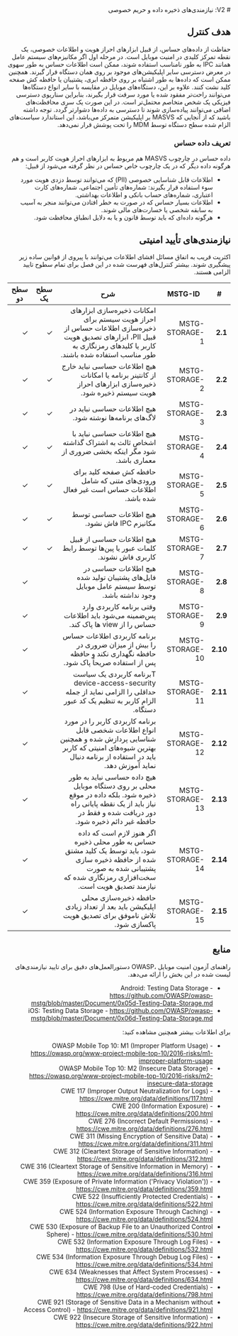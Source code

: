 <div dir="rtl" markdown="1">
# V2: نیازمندی‌های ذخیره داده و حریم خصوصی

## هدف کنترل

حفاظت از داده‌های حساس، از قبیل ابزارهای احراز هویت و اطلاعات خصوصی، یک نقطه تمرکز کلیدی در امنیت موبایل است.  در مرحله اول اگر مکانیزم‌های سیستم عامل همانند IPC به طور نامناسب استفاده شوند، ممکن است اطلاعات حساس به طور سهوی در معرض دسترسی سایر اپلیکیشن‌های موجود بر روی همان دستگاه قرار گیرند. همچنین ممکن است که داده‌ها به طور اشتباه بر روی حافظه ابری، پشتیبان یا حافظه کش صفحه کلید نشت کنند. علاوه بر این، دستگاه‌های موبایل در مقایسه با سایر انواع دستگاه‌ها می‌توانند راحت‌تر مفقود شده یا مورد سرقت قرار بگیرند، بنابراین سناریوی دسترسی فیزیکی یک شخص متخاصم محتمل‌تر است. در این صورت یک سری محافظت‌های اضافی می‌توانند پیاده‌سازی شوند تا دسترسی به داده‌ها دشوارتر گردد.
توجه داشته باشید که از آنجایی که MASVS بر اپلیکیشن متمرکز می‌باشد، این استاندارد سیاست‌های الزام شده سطح دستگاه توسط MDM را تحت پوشش قرار نمی‌دهد.


### تعریف داده حساس

داده حساس در چارچوب MASVS هم مربوط به ابزارهای احراز هویت کاربر است و هم هرگونه داده دیگر که در یک چارچوب خاص حساس در نظر گرفته می‌شود از قبیل:
-	اطلاعات قابل شناسایی خصوصی  (PII) که می‌توانند توسط دزدی هویت مورد سوء استفاده قرار بگیرند: شماره‌های تأمین اجتماعی، شماره‌های کارت اعتباری، شماره‌های حساب بانکی و اطلاعات بهداشتی.
-	اطلاعات بسیار حساس که در صورت به خطر افتادن می‌توانند منجر به آسیب به سابقه شخصی یا خسارت‌های مالی شوند.
-	هرگونه داده‌ای که باید توسط قانون و یا به دلایل انطباق محافظت شود.


## نیازمندی‌های تأیید امنیتی

اکثریت قریب به اتفاق مسائل افشای اطلاعات می‌توانند با پیروی از قوانین ساده زیر پیشگیری شوند. بیشتر کنترل‌های فهرست شده در این فصل برای تمام سطوح تایید الزامی هستند.

| # | MSTG-ID | شرح | سطح یک | سطح دو |
| -- | -------- | ---------------------- | - | - |
| **2.1** | MSTG-STORAGE-1 | امکانات ذخیره‌سازی ابزارهای احراز هویت سیستم برای ذخیره‌سازی اطلاعات حساس از قبیل PII، ابزارهای تصدیق هویت کاربر یا کلید‌های رمزنگاری به طور مناسب استفاده شده باشند. | ✓ | ✓ |
| **2.2** | MSTG-STORAGE-2 | هیچ اطلاعات حساسی نباید خارج از کانتینر برنامه یا امکانات ذخیره‌سازی ابزارهای احراز هویت سیستم ذخیره شود. | ✓ | ✓ |
| **2.3** | MSTG-STORAGE-3 | هیچ اطلاعات حساسی نباید در لاگ‌های برنامه‌ها نوشته شود. | ✓ | ✓ |
| **2.4** | MSTG-STORAGE-4 | هیچ اطلاعات حساسی نباید با اشخاص ثالث به اشتراک گذاشته شود مگر اینکه بخشی ضروری از معماری باشد. | ✓ | ✓ |
| **2.5** | MSTG-STORAGE-5 | حافظه کش صفحه کلید برای ورودی‌های متنی که شامل اطلاعات حساس است غیر فعال شده باشد. | ✓ | ✓ |
| **2.6** | MSTG-STORAGE-6 | هیچ اطلاعات حساسی توسط مکانیزم IPC فاش نشود. | ✓ | ✓ |
| **2.7** | MSTG-STORAGE-7 | هیچ اطلاعات حساسی از قبیل کلمات عبور یا پین‌ها توسط رابط کاربری فاش نشوند. | ✓ | ✓ |
| **2.8** | MSTG-STORAGE-8 | هیچ اطلاعات حساسی در فایل‌های پشتیبان تولید شده توسط سیستم عامل موبایل وجود نداشته باشد. |   | ✓ |
| **2.9** | MSTG-STORAGE-9 | وقتی برنامه کاربردی وارد پس‌ضمینه می‌شود باید  اطلاعات حساس را از view ها پاک کند. |  | ✓ |
| **2.10** | MSTG-STORAGE-10 | برنامه کاربردی اطلاعات حساس را بیش از میزان ضروری در حافظه نگهداری نکند و حافظه پس از استفاده صریحاً پاک شود. |  | ✓ |
| **2.11** | MSTG-STORAGE-11 | Tبرنامه کاربردی یک سیاست device-access-security حداقلی را الزامی نماید از جمله الزام کاربر به تنظیم یک کد عبور دستگاه. |  | ✓ |
| **2.12** | MSTG-STORAGE-12 | برنامه کاربردی کاربر را در مورد انواع اطلاعات شخصی قابل شناسایی پردازش شده و همچنین بهترین شیوه‌های امنیتی که کاربر باید در استفاده از برنامه دنبال نماید آموزش دهد. |  | ✓ |
| **2.13** | MSTG-STORAGE-13 | هیچ داده حساسی نباید به طور محلی بر روی دستگاه موبایل ذخیره شود. بلکه داده در موقع نیاز باید از یک نقطه پایانی راه دور دریافت شده و فقط در حافظه غیر دائم ذخیره شود. |  | ✓ |
| **2.14** | MSTG-STORAGE-14 | اگر هنوز لازم است که داده حساس به طور محلی ذخیره شود، باید توسط یک کلید مشتق شده از حافظه ذخیره سازی پشتیبانی شده به صورت سخت‌افزاری رمزنگاری شده که نیازمند تصدیق هویت است. |  | ✓ |
| **2.15** | MSTG-STORAGE-15 | حافظه ذخیره‌سازی محلی اپلیکیشن باید بعد از تعداد زیادی تلاش ناموفق برای تصدیق هویت پاکسازی شود. |  | ✓ |

## منابع

راهنمای آزمون امنیت موبایل ،OWASP دستورالعمل‌های دقیق برای تایید نیازمندی‌های لیست شده در این بخش را ارائه می‌دهد.

- Android: Testing Data Storage - <https://github.com/OWASP/owasp-mstg/blob/master/Document/0x05d-Testing-Data-Storage.md>
- iOS: Testing Data Storage - <https://github.com/OWASP/owasp-mstg/blob/master/Document/0x06d-Testing-Data-Storage.md>


برای اطلاعات بیشتر همچنین مشاهده کنید:

- OWASP Mobile Top 10: M1 (Improper Platform Usage) - <https://owasp.org/www-project-mobile-top-10/2016-risks/m1-improper-platform-usage>
- OWASP Mobile Top 10: M2 (Insecure Data Storage) - <https://owasp.org/www-project-mobile-top-10/2016-risks/m2-insecure-data-storage>
- CWE 117 (Improper Output Neutralization for Logs) - <https://cwe.mitre.org/data/definitions/117.html>
- CWE 200 (Information Exposure) - <https://cwe.mitre.org/data/definitions/200.html>
- CWE 276 (Incorrect Default Permissions) - <https://cwe.mitre.org/data/definitions/276.html>
- CWE 311 (Missing Encryption of Sensitive Data) - <https://cwe.mitre.org/data/definitions/311.html>
- CWE 312 (Cleartext Storage of Sensitive Information) - <https://cwe.mitre.org/data/definitions/312.html>
- CWE 316 (Cleartext Storage of Sensitive Information in Memory) - <https://cwe.mitre.org/data/definitions/316.html>
- CWE 359 (Exposure of Private Information ('Privacy Violation')) - <https://cwe.mitre.org/data/definitions/359.html>
- CWE 522 (Insufficiently Protected Credentials) - <https://cwe.mitre.org/data/definitions/522.html>
- CWE 524 (Information Exposure Through Caching) - <https://cwe.mitre.org/data/definitions/524.html>
- CWE 530 (Exposure of Backup File to an Unauthorized Control Sphere) - <https://cwe.mitre.org/data/definitions/530.html>
- CWE 532 (Information Exposure Through Log Files) - <https://cwe.mitre.org/data/definitions/532.html>
- CWE 534 (Information Exposure Through Debug Log Files) - <https://cwe.mitre.org/data/definitions/534.html>
- CWE 634 (Weaknesses that Affect System Processes) - <https://cwe.mitre.org/data/definitions/634.html>
- CWE 798 (Use of Hard-coded Credentials) - <https://cwe.mitre.org/data/definitions/798.html>
- CWE 921 (Storage of Sensitive Data in a Mechanism without Access Control) - <https://cwe.mitre.org/data/definitions/921.html>
- CWE 922 (Insecure Storage of Sensitive Information) - <https://cwe.mitre.org/data/definitions/922.html>

</div>
